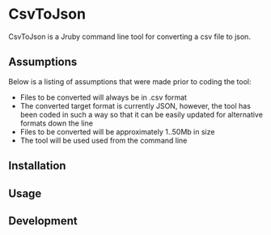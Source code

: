 CsvToJson
=========

CsvToJson is a Jruby command line tool for converting a csv file to json.

Assumptions
-----------

<p>Below is a listing of assumptions that were made prior to coding the tool:</p>

<ul>
<li>Files to be converted will always be in .csv format</li>
<li>The converted target format is currently JSON, however, the tool has been coded in such a way so that it can be easily updated for alternative formats down the line</li>
<li>Files to be converted will be approximately 1..50Mb in size</li>
<li>The tool will be used used from the command line</li>
</ul>

Installation
------------

Usage
-----

Development
------------


